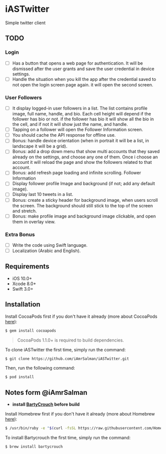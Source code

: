 # iASTwitter

Simple twitter client

## TODO

### Login
- [ ] Has a button that opens a web page for authentication. It will be dismissed after the user grants and save the user credential in device settings.- [ ] Handle the situation when you kill the app after the credential saved to not open the login screen page again. it will open the second screen.
### User Followers
- [ ] It display logged-in user followers in a list. The list contains profile image, full name, handle, and bio. Each cell height will depend if the follower has bio or not. if the follower has bio it will show all the bio in the cell, and if not it will show just the name, and handle.- [ ] Tapping on a follower will open the Follower Information screen.- [ ] You should cache the API response for offline use.- [ ] Bonus: handle device orientation (when in portrait it will be a list, in landscape it will be a grid).- [ ] Bonus: add a drop down menu that show multi accounts that they saved already on the settings, and choose any one of them. Once i choose an account it will reload the page and show the followers related to that account.- [ ] Bonus: add refresh page loading and infinite scrolling.Follower Information- [ ] Display follower profile Image and background (if not; add any default image).- [ ] Display last 10 tweets in a list.
- [ ] Bonus: create a sticky header for background image, when users scroll the screen. The background should still stick to the top of the screen and stretch.- [ ] Bonus: make profile image and background image clickable, and open them in overlay view.
### Extra Bonus
- [ ] Write the code using Swift language.- [ ] Localization (Arabic and English).

## Requirements

- iOS 10.0+
- Xcode 8.0+
- Swift 3.0+

## Installation

Install CocoaPods first if you don't have it already (more about CocoaPods [here](https://cocoapods.org)):

```bash
$ gem install cocoapods
```
> CocoaPods 1.1.0+ is required to build dependencies.

To clone iASTwitter the first time, simply run the command:

```bash
$ git clone https://github.com/iAmrSalman/iASTwitter.git
```
Then, run the following command:

```bash
$ pod install
```

## Notes form @iAmrSalman
* **install [BartyCrouch](https://github.com/Flinesoft/BartyCrouch#installation) before build**

Install Homebrew first if you don't have it already (more about Homebrew [here](http://brew.sh)):

```bash
$ /usr/bin/ruby -e "$(curl -fsSL https://raw.githubusercontent.com/Homebrew/install/master/install)"
```

To install Bartycrouch the first time, simply run the command:

```bash
$ brew install bartycrouch
```